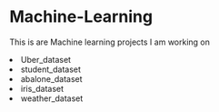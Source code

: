 # Machine-Learning
This is are Machine learning projects I am working on 
 <li> Uber_dataset</li>
  <li> student_dataset</li>
   <li> abalone_dataset</li>
    <li> iris_dataset</li>
     <li> weather_dataset</li>
     <a href="https://www.google.com/url?sa=i&url=https%3A%2F%2Fwww.piqsels.com%2Fen%2Fpublic-domain-photo-zwfob%2Fdownload%2F1920x1080&psig=AOvVaw29NQu2KPP9BDYbT51fQPQ4&ust=1645987899722000&source=images&cd=vfe&ved=0CAsQjRxqFwoTCMDzif2EnvYCFQAAAAAdAAAAABAJ
" target="_blank" rel="noopener noreferrer">
 </a>



